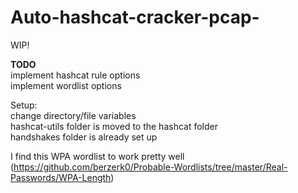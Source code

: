 # Auto-hashcat-cracker-pcap-

WIP!    
  
**TODO**  
  implement hashcat rule options  
  implement wordlist options  

Setup:  
  change directory/file variables   
  hashcat-utils folder is moved to the hashcat folder   
  handshakes folder is already set up  
  
  
I find this WPA wordlist to work pretty well  
(https://github.com/berzerk0/Probable-Wordlists/tree/master/Real-Passwords/WPA-Length)

